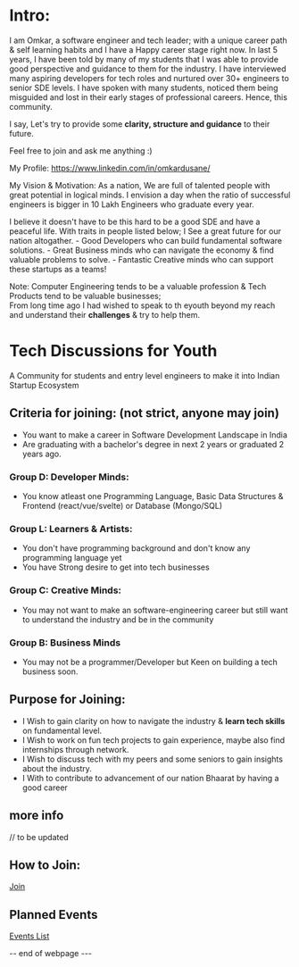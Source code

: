 # Intro:
I am Omkar, a software engineer and tech leader; with a unique career path & self learning habits and I have a Happy career stage right now. 
In last 5 years, I have been told by many of my students that I was able to provide good perspective and guidance to them for the industry. 
I have interviewed many aspiring developers for tech roles and nurtured over 30+ engineers to senior SDE levels. 
I have spoken with many students, noticed them being misguided and lost in their early stages of professional careers. Hence, this community.

I say, Let's try to provide some **clarity, structure and guidance** to their future. 

Feel free to join and ask me anything :) 

My Profile: https://www.linkedin.com/in/omkardusane/

My Vision & Motivation: As a nation, We are full of talented people with great potential in logical minds. 
I envision a day when the ratio of successful engineers is bigger in 10 Lakh Engineers who graduate every year.

  I believe it doesn't have to be this hard to be a good SDE and have a peaceful life.
  With traits in people listed below; I See a great future for our nation altogather.
    - Good Developers who can build fundamental software solutions.
    - Great Business minds who can navigate the economy & find valuable problems to solve.
    - Fantastic Creative minds who can support these startups as a teams!  

  Note: Computer Engineering tends to be a valuable profession & Tech Products tend to be valuable businesses;  
  From long time ago I had wished to speak to th eyouth beyond my reach and understand their **challenges** & try to help them. 


# Tech Discussions for Youth
A Community for students and entry level engineers to make it into Indian Startup Ecosystem


## Criteria for joining: (not strict, anyone may join)

- You want to make a career in Software Development Landscape in India
- Are graduating with a bachelor's degree in next 2 years or graduated 2 years ago.

### Group D: Developer Minds:
- You know atleast one Programming Language, Basic Data Structures & Frontend (react/vue/svelte) or Database (Mongo/SQL)

### Group L: Learners & Artists:
- You don't have programming background and don't know any programming language yet
- You have Strong desire to get into tech businesses

### Group C: Creative Minds:
- You may not want to make an software-engineering career but still want to understand the industry and be in the community

### Group B: Business Minds
- You may not be a programmer/Developer but Keen on building a tech business soon.


## Purpose for Joining: 
- I Wish to gain clarity on how to navigate the industry & **learn tech skills** on fundamental level.
- I Wish to work on fun tech projects to gain experience, maybe also find internships through network.
- I Wish to discuss tech with my peers and some seniors to gain insights about the industry.
- I With to contribute to advancement of our nation Bhaarat by having a good career

## more info 
// to be updated 

## How to Join:
[Join](/join.md)

## Planned Events
[Events List](./june24/events.md)


-- end of webpage ---

